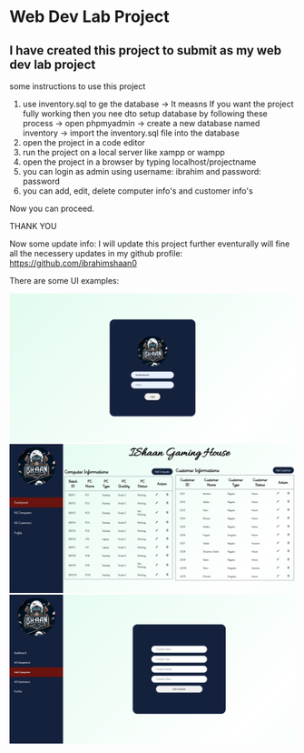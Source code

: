 # Web Dev Lab Project
## I have created this project to submit as my web dev lab project

some instructions to use this project 
1. use inventory.sql to ge the database
    -> It measns If you want the project fully working then you nee dto setup database by following these process
     -> open phpmyadmin
     -> create a new database named inventory
     -> import the inventory.sql file into the database
2. open the project in a code editor
3. run the project on a local server like xampp or wampp
4. open the project in a browser by typing localhost/projectname
5. you can login as admin using username: ibrahim and password: password
6. you can add, edit, delete computer info's and customer info's

Now you can proceed. 


THANK YOU



Now some update info:
    I will update this project further eventurally will fine all the necessery updates in my github profile: https://github.com/ibrahimshaan0 


There are some UI examples:

<img src="assets/images/login.png">
<img src="assets/images/dashboard.png">
<img src="assets/images/add-item.png">
